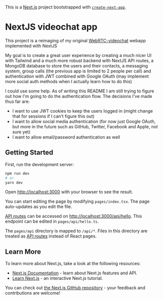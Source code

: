 This is a [Next.js](https://nextjs.org/) project bootstrapped with [`create-next-app`](https://github.com/vercel/next.js/tree/canary/packages/create-next-app).

# NextJS videochat app

This project is a reimaging of my original [WebRTC-videochat](https://github.com/gustavo-shigueo/WebRTC-videochat) webapp implemented with NextJS

My goal is to create a great user experience by creating a much nicer UI with Tailwind and a much more robust backend with NextJS API routes, a MongoDB database to store the users and their contacts, a messaging system, group calls (the previous app is limited to 2 people per call) and authentication with JWT combined with Google OAuth (may implement more social auth methods when I actually learn how to do this)

I could use some help. As of writing this README I am still trying to figure out how I'm going to do the authentication flow. The decisions I've made thus far are:

- I want to use JWT cookies to keep the users logged in (might change that for sessions if I can't figure this out)
- I want to allow social media authentication (for now just Google OAuth, but more in the future such as GitHub, Twitter, Facebook and Apple, not sure yet)
- I want to allow email/password authentication as well

## Getting Started

First, run the development server:

```bash
npm run dev
# or
yarn dev
```

Open [http://localhost:3000](http://localhost:3000) with your browser to see the result.

You can start editing the page by modifying `pages/index.tsx`. The page auto-updates as you edit the file.

[API routes](https://nextjs.org/docs/api-routes/introduction) can be accessed on [http://localhost:3000/api/hello](http://localhost:3000/api/hello). This endpoint can be edited in `pages/api/hello.ts`.

The `pages/api` directory is mapped to `/api/*`. Files in this directory are treated as [API routes](https://nextjs.org/docs/api-routes/introduction) instead of React pages.

## Learn More

To learn more about Next.js, take a look at the following resources:

- [Next.js Documentation](https://nextjs.org/docs) - learn about Next.js features and API.
- [Learn Next.js](https://nextjs.org/learn) - an interactive Next.js tutorial.

You can check out [the Next.js GitHub repository](https://github.com/vercel/next.js/) - your feedback and contributions are welcome!
